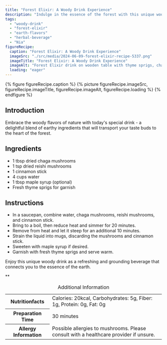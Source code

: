 ```yaml
---
title: "Forest Elixir: A Woody Drink Experience"
description: "Indulge in the essence of the forest with this unique woody drink recipe. A blend of earthy mushrooms and aromatic spices, perfect for a grounding experience."
tags:
  - "woody-drink"
  - "forest-elixir"
  - "earth-flavors"
  - "herbal-beverage"
  - "Nia"
figureRecipe: 
  caption: "Forest Elixir: A Woody Drink Experience"
  imageSrc: "./src/media/2024-06-09-forest-elixir-recipe-5337.png"
  imageTitle: "Forest Elixir: A Woody Drink Experience"
  imageAlt: "Forest Elixir drink on wooden table with thyme sprigs, chaga mushrooms, reishi mushrooms, and cinnamon stick, evoking natural herbal essence"
  loading: "eager"
---
```


{% figure figureRecipe.caption %}
{% picture figureRecipe.imageSrc, figureRecipe.imageTitle, figureRecipe.imageAlt, figureRecipe.loading %}
{% endfigure %}

## Introduction

Embrace the woody flavors of nature with today's special drink - a delightful blend of earthy ingredients that will transport your taste buds to the heart of the forest.

## Ingredients

* 1 tbsp dried chaga mushrooms
* 1 tsp dried reishi mushrooms
* 1 cinnamon stick
* 4 cups water
* 1 tbsp maple syrup (optional)
* Fresh thyme sprigs for garnish

## Instructions

* In a saucepan, combine water, chaga mushrooms, reishi mushrooms, and cinnamon stick.
* Bring to a boil, then reduce heat and simmer for 20 minutes.
* Remove from heat and let it steep for an additional 10 minutes.
* Strain the liquid into mugs, discarding the mushrooms and cinnamon stick.
* Sweeten with maple syrup if desired.
* Garnish with fresh thyme sprigs and serve warm.

Enjoy this unique woody drink as a refreshing and grounding beverage that connects you to the essence of the earth.

**

<table><caption class='sr-only'>Additional Information</caption><tr><th>Nutritionfacts</th><td>Calories: 20kcal, Carbohydrates: 5g, Fiber: 1g, Protein: 0g, Fat: 0g&nbsp;</td></tr><tr><th>Preparation Time</th><td>30 minutes&nbsp;</td></tr><tr><th>Allergy Information</th><td>Possible allergies to mushrooms. Please consult with a healthcare provider if unsure.&nbsp;</td></tr></table>


